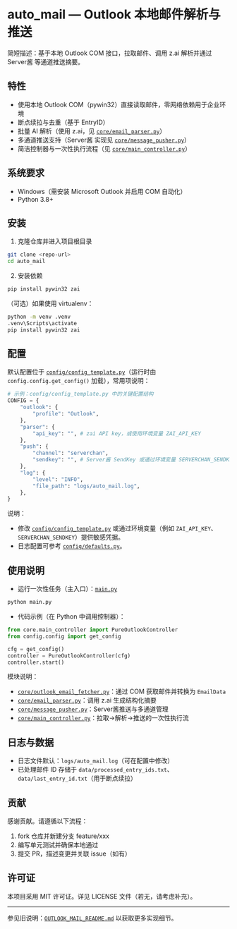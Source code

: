 # auto_mail — Outlook 本地邮件解析与推送

简短描述：基于本地 Outlook COM 接口，拉取邮件、调用 z.ai 解析并通过 Server酱 等通道推送摘要。

## 特性
- 使用本地 Outlook COM（pywin32）直接读取邮件，零网络依赖用于企业环境
- 断点续拉与去重（基于 EntryID）
- 批量 AI 解析（使用 z.ai，见 [`core/email_parser.py`](core/email_parser.py:1)）
- 多通道推送支持（Server酱 实现见 [`core/message_pusher.py`](core/message_pusher.py:1)）
- 简洁控制器与一次性执行流程（见 [`core/main_controller.py`](core/main_controller.py:1)）

## 系统要求
- Windows（需安装 Microsoft Outlook 并启用 COM 自动化）
- Python 3.8+

## 安装
1. 克隆仓库并进入项目根目录

```bash
git clone <repo-url>
cd auto_mail
```

2. 安装依赖

```bash
pip install pywin32 zai
```

（可选）如果使用 virtualenv：

```bash
python -m venv .venv
.venv\Scripts\activate
pip install pywin32 zai
```

## 配置
默认配置位于 [`config/config_template.py`](config/config_template.py:1)（运行时由 `config.config.get_config()` 加载），常用项说明：

```python
# 示例：config/config_template.py 中的关键配置结构
CONFIG = {
    "outlook": {
        "profile": "Outlook",
    },
    "parser": {
        "api_key": "", # zai API key，或使用环境变量 ZAI_API_KEY
    },
    "push": {
        "channel": "serverchan",
        "sendkey": "", # Server酱 SendKey 或通过环境变量 SERVERCHAN_SENDKEY
    },
    "log": {
        "level": "INFO",
        "file_path": "logs/auto_mail.log",
    },
}
```

说明：
- 修改 [`config/config_template.py`](config/config_template.py:1) 或通过环境变量（例如 `ZAI_API_KEY`、`SERVERCHAN_SENDKEY`）提供敏感凭据。
- 日志配置可参考 [`config/defaults.py`](config/defaults.py:1)。

## 使用说明
- 运行一次性任务（主入口）：[`main.py`](main.py:1)

```bash
python main.py
```

- 代码示例（在 Python 中调用控制器）：

```python
from core.main_controller import PureOutlookController
from config.config import get_config

cfg = get_config()
controller = PureOutlookController(cfg)
controller.start()
```

模块说明：
- [`core/outlook_email_fetcher.py`](core/outlook_email_fetcher.py:1)：通过 COM 获取邮件并转换为 `EmailData`
- [`core/email_parser.py`](core/email_parser.py:1)：调用 z.ai 生成结构化摘要
- [`core/message_pusher.py`](core/message_pusher.py:1)：Server酱推送与多通道管理
- [`core/main_controller.py`](core/main_controller.py:1)：拉取→解析→推送的一次性执行流

## 日志与数据
- 日志文件默认：`logs/auto_mail.log`（可在配置中修改）
- 已处理邮件 ID 存储于 `data/processed_entry_ids.txt`、`data/last_entry_id.txt`（用于断点续拉）

## 贡献
感谢贡献。请遵循以下流程：
1. fork 仓库并新建分支 feature/xxx
2. 编写单元测试并确保本地通过
3. 提交 PR，描述变更并关联 issue（如有）

## 许可证
本项目采用 MIT 许可证。详见 LICENSE 文件（若无，请考虑补充）。

---
参见旧说明：[`OUTLOOK_MAIL_README.md`](OUTLOOK_MAIL_README.md:1) 以获取更多实现细节。
